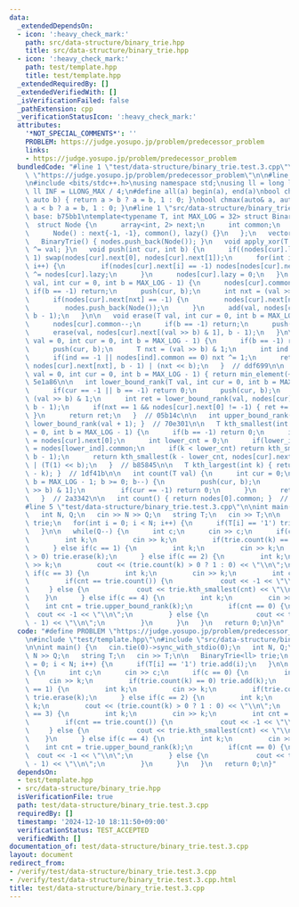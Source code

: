 ```yaml
---
data:
  _extendedDependsOn:
  - icon: ':heavy_check_mark:'
    path: src/data-structure/binary_trie.hpp
    title: src/data-structure/binary_trie.hpp
  - icon: ':heavy_check_mark:'
    path: test/template.hpp
    title: test/template.hpp
  _extendedRequiredBy: []
  _extendedVerifiedWith: []
  _isVerificationFailed: false
  _pathExtension: cpp
  _verificationStatusIcon: ':heavy_check_mark:'
  attributes:
    '*NOT_SPECIAL_COMMENTS*': ''
    PROBLEM: https://judge.yosupo.jp/problem/predecessor_problem
    links:
    - https://judge.yosupo.jp/problem/predecessor_problem
  bundledCode: "#line 1 \"test/data-structure/binary_trie.test.3.cpp\"\n#define PROBLEM\
    \ \"https://judge.yosupo.jp/problem/predecessor_problem\"\n\n#line 1 \"test/template.hpp\"\
    \n#include <bits/stdc++.h>\nusing namespace std;\nusing ll = long long;\nconst\
    \ ll INF = LLONG_MAX / 4;\n#define all(a) begin(a), end(a)\nbool chmin(auto& a,\
    \ auto b) { return a > b ? a = b, 1 : 0; }\nbool chmax(auto& a, auto b) { return\
    \ a < b ? a = b, 1 : 0; }\n#line 1 \"src/data-structure/binary_trie.hpp\"\n//\
    \ base: b75bb1\ntemplate<typename T, int MAX_LOG = 32> struct BinaryTrie {\n \
    \  struct Node {\n      array<int, 2> next;\n      int common;\n      T lazy;\n\
    \      Node() : next{-1, -1}, common(), lazy() {}\n   };\n   vector<Node> nodes;\n\
    \   BinaryTrie() { nodes.push_back(Node()); }\n   void apply_xor(T val) { nodes[0].lazy\
    \ ^= val; }\n   void push(int cur, int b) {\n      if((nodes[cur].lazy >> b) &\
    \ 1) swap(nodes[cur].next[0], nodes[cur].next[1]);\n      for(int i = 0; i < 2;\
    \ i++) {\n         if(nodes[cur].next[i] == -1) nodes[nodes[cur].next[i]].lazy\
    \ ^= nodes[cur].lazy;\n      }\n      nodes[cur].lazy = 0;\n   }\n   void add(T\
    \ val, int cur = 0, int b = MAX_LOG - 1) {\n      nodes[cur].common++;\n     \
    \ if(b == -1) return;\n      push(cur, b);\n      int nxt = (val >> (T)b) & (T)1;\n\
    \      if(nodes[cur].next[nxt] == -1) {\n         nodes[cur].next[nxt] = size(nodes);\n\
    \         nodes.push_back(Node());\n      }\n      add(val, nodes[cur].next[nxt],\
    \ b - 1);\n   }\n\n   void erase(T val, int cur = 0, int b = MAX_LOG - 1) {\n\
    \      nodes[cur].common--;\n      if(b == -1) return;\n      push(cur, b);\n\
    \      erase(val, nodes[cur].next[(val >> b) & 1], b - 1);\n   }\n\n   T min_element(T\
    \ val = 0, int cur = 0, int b = MAX_LOG - 1) {\n      if(b == -1) return 0;\n\
    \      push(cur, b);\n      T nxt = (val >> b) & 1;\n      int ind = nodes[cur].next[nxt];\n\
    \      if(ind == -1 || nodes[ind].common == 0) nxt ^= 1;\n      return min_element(val,\
    \ nodes[cur].next[nxt], b - 1) | (nxt << b);\n   }  // ddf699\n\n   T max_element(T\
    \ val = 0, int cur = 0, int b = MAX_LOG - 1) { return min_element(~val); }  //\
    \ 5e1a86\n\n   int lower_bound_rank(T val, int cur = 0, int b = MAX_LOG - 1) {\n\
    \      if(cur == -1 || b == -1) return 0;\n      push(cur, b);\n      T nxt =\
    \ (val >> b) & 1;\n      int ret = lower_bound_rank(val, nodes[cur].next[nxt],\
    \ b - 1);\n      if(nxt == 1 && nodes[cur].next[0] != -1) { ret += nodes[nodes[cur].next[0]].common;\
    \ }\n      return ret;\n   }  // 05b14c\n\n   int upper_bound_rank(T val) { return\
    \ lower_bound_rank(val + 1); }  // 70e301\n\n   T kth_smallest(int k, int cur\
    \ = 0, int b = MAX_LOG - 1) {\n      if(b == -1) return 0;\n      int lower_ind\
    \ = nodes[cur].next[0];\n      int lower_cnt = 0;\n      if(lower_ind != -1) lower_cnt\
    \ = nodes[lower_ind].common;\n      if(k < lower_cnt) return kth_smallest(k, nodes[cur].next[0],\
    \ b - 1);\n      return kth_smallest(k - lower_cnt, nodes[cur].next[1], b - 1)\
    \ | (T(1) << b);\n   }  // b85845\n\n   T kth_largest(int k) { return kth_smallest(nodes[0].common\
    \ - k); }  // 1df41b\n\n   int count(T val) {\n      int cur = 0;\n      for(int\
    \ b = MAX_LOG - 1; b >= 0; b--) {\n         push(cur, b);\n         cur = nodes[cur].next[(val\
    \ >> b) & 1];\n         if(cur == -1) return 0;\n      }\n      return nodes[cur].common;\n\
    \   }  // 2a3342\n\n   int count() { return nodes[0].common; }  // 210f0e\n};\n\
    #line 5 \"test/data-structure/binary_trie.test.3.cpp\"\n\nint main() {\n   cin.tie(0)->sync_with_stdio(0);\n\
    \   int N, Q;\n   cin >> N >> Q;\n   string T;\n   cin >> T;\n\n   BinaryTrie<ll>\
    \ trie;\n   for(int i = 0; i < N; i++) {\n      if(T[i] == '1') trie.add(i);\n\
    \   }\n\n   while(Q--) {\n      int c;\n      cin >> c;\n      if(c == 0) {\n\
    \         int k;\n         cin >> k;\n         if(trie.count(k) == 0) trie.add(k);\n\
    \      } else if(c == 1) {\n         int k;\n         cin >> k;\n         if(trie.count(k)\
    \ > 0) trie.erase(k);\n      } else if(c == 2) {\n         int k;\n         cin\
    \ >> k;\n         cout << (trie.count(k) > 0 ? 1 : 0) << \"\\n\";\n      } else\
    \ if(c == 3) {\n         int k;\n         cin >> k;\n         int cnt = trie.lower_bound_rank(k);\n\
    \         if(cnt == trie.count()) {\n            cout << -1 << \"\\n\";\n    \
    \     } else {\n            cout << trie.kth_smallest(cnt) << \"\\n\";\n     \
    \    }\n      } else if(c == 4) {\n         int k;\n         cin >> k;\n     \
    \    int cnt = trie.upper_bound_rank(k);\n         if(cnt == 0) {\n          \
    \  cout << -1 << \"\\n\";\n         } else {\n            cout << trie.kth_smallest(cnt\
    \ - 1) << \"\\n\";\n         }\n      }\n   }\n   return 0;\n}\n"
  code: "#define PROBLEM \"https://judge.yosupo.jp/problem/predecessor_problem\"\n\
    \n#include \"test/template.hpp\"\n#include \"src/data-structure/binary_trie.hpp\"\
    \n\nint main() {\n   cin.tie(0)->sync_with_stdio(0);\n   int N, Q;\n   cin >>\
    \ N >> Q;\n   string T;\n   cin >> T;\n\n   BinaryTrie<ll> trie;\n   for(int i\
    \ = 0; i < N; i++) {\n      if(T[i] == '1') trie.add(i);\n   }\n\n   while(Q--)\
    \ {\n      int c;\n      cin >> c;\n      if(c == 0) {\n         int k;\n    \
    \     cin >> k;\n         if(trie.count(k) == 0) trie.add(k);\n      } else if(c\
    \ == 1) {\n         int k;\n         cin >> k;\n         if(trie.count(k) > 0)\
    \ trie.erase(k);\n      } else if(c == 2) {\n         int k;\n         cin >>\
    \ k;\n         cout << (trie.count(k) > 0 ? 1 : 0) << \"\\n\";\n      } else if(c\
    \ == 3) {\n         int k;\n         cin >> k;\n         int cnt = trie.lower_bound_rank(k);\n\
    \         if(cnt == trie.count()) {\n            cout << -1 << \"\\n\";\n    \
    \     } else {\n            cout << trie.kth_smallest(cnt) << \"\\n\";\n     \
    \    }\n      } else if(c == 4) {\n         int k;\n         cin >> k;\n     \
    \    int cnt = trie.upper_bound_rank(k);\n         if(cnt == 0) {\n          \
    \  cout << -1 << \"\\n\";\n         } else {\n            cout << trie.kth_smallest(cnt\
    \ - 1) << \"\\n\";\n         }\n      }\n   }\n   return 0;\n}"
  dependsOn:
  - test/template.hpp
  - src/data-structure/binary_trie.hpp
  isVerificationFile: true
  path: test/data-structure/binary_trie.test.3.cpp
  requiredBy: []
  timestamp: '2024-12-10 18:11:50+09:00'
  verificationStatus: TEST_ACCEPTED
  verifiedWith: []
documentation_of: test/data-structure/binary_trie.test.3.cpp
layout: document
redirect_from:
- /verify/test/data-structure/binary_trie.test.3.cpp
- /verify/test/data-structure/binary_trie.test.3.cpp.html
title: test/data-structure/binary_trie.test.3.cpp
---
```

